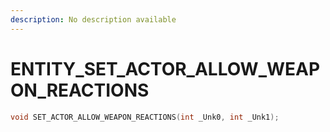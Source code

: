```yaml
---
description: No description available 
---
```


# ENTITY\_SET_ACTOR_ALLOW_WEAPON_REACTIONS

```cpp
void SET_ACTOR_ALLOW_WEAPON_REACTIONS(int _Unk0, int _Unk1);
```